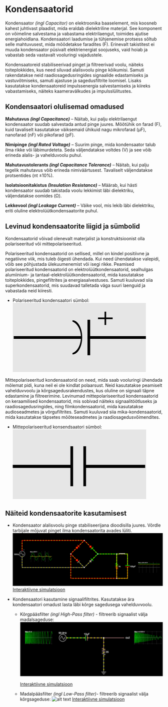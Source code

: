 # Kondensaatorid
Kondensaator *(ingl Capacitor)* on elektroonika baaselement, mis koosneb kahest juhtivast plaadist, mida eraldab dielektriline materjal. See komponent on võimeline salvestama ja vabastama elektrilaengut, toimides ajutise energiahoidlana. Kondensaatori laadumise ja tühjenemise protsess sõltub selle mahtuvusest, mida mõõdetakse faradites (F). Erinevalt takistitest ei muuda kondensaator püsivalt elektrienergiat soojuseks, vaid hoiab ja vabastab seda vastavalt vooluringi vajadustele.

Kondensaatoreid stabiliseerivad pinget ja filtreerivad voolu, näiteks toiteplokkides, kus need siluvad alalisvoolu pinge kõikumisi. Samuti rakendatakse neid raadiosagedusringides signaalide edastamiseks ja vastuvõtmiseks, samuti ajastuse ja sagedusfiltrite loomisel. Lisaks kasutatakse kondensaatoreid impulssenergia salvestamiseks ja kiireks vabastamiseks, näiteks kaameravälkudes ja impulsslülitustes.

## Kondensaatori olulisemad omadused

**Mahutavus *(ingl Capacitance)*** – Näitab, kui palju elektrilaengut kondensaator suudab salvestada antud pinge juures. Mõõtühik on farad (F), kuid tavaliselt kasutatakse väiksemaid ühikuid nagu mikrofarad (µF), nanofarad (nF) või pikofarad (pF).

**Nimipinge *(ingl Rated Voltage)*** – Suurim pinge, mida kondensaator talub ilma rikke või läbimurdeteta. Seda väljendatakse voltdes (V) ja see võib erineda alalis- ja vahelduvoolu puhul.

**Mahutavustolerants *(ingl Capacitance Tolerance)*** – Näitab, kui palju tegelik mahutavus võib erineda nimiväärtusest. Tavaliselt väljendatakse protsentides (nt ±10%).

**Isolatsioonitakistus *(Insulation Resistance)*** – Määrab, kui hästi kondensaator suudab takistada voolu lekkimist läbi dielektriku, väljendatakse oomides (Ω).

**Lekkevool *(ingl Leakage Current)*** – Väike vool, mis lekib läbi dielektriku, eriti oluline elektrolüütkondensaatorite puhul.


## Levinud kondensaatorite liigid ja sümbolid
Kondensaatorid võivad olenevalt materjalist ja konstruktsioonist olla polariseeritud või mittepolariseeritud.

Polariseeritud kondensaatorid on sellised, millel on kindel positiivne ja negatiivne viik, mis tuleb õigesti ühendada. Kui need ühendatakse valepidi, võib see põhjustada ülekuumenemist või isegi rikke. Peamised polariseeritud kondensaatorid on elektrolüütkondensaatorid, sealhulgas alumiinium- ja tantaal-elektrolüütkondensaatorid, mida kasutatakse toiteplokkides, pingefiltrites ja energiasalvestuses. Samuti kuuluvad siia superkondensaatorid, mis suudavad talletada väga suuri laenguid ja vabastada neid kiiresti.

* Polariseeritud kondensaatori sümbol:
    ![alt text](meedia/polariseeritud_kondensaator.png)

Mittepolariseeritud kondensaatorid on need, mida saab vooluringi ühendada mõlemat pidi, kuna neil ei ole kindlat polaarsust. Neid kasutatakse peamiselt vahelduvvoolu ja kõrgsagedusrakendustes, kus oluline on signaali täpne edastamine ja filtreerimine. Levinumad mittepolariseeritud kondensaatorid on keraamilised kondensaatorid, mis sobivad näiteks signaalitöötluseks ja raadiosagedusringides, ning filmkondensaatorid, mida kasutatakse audioseadmetes ja võrgufiltrites. Samuti kuuluvad siia mika-kondensaatorid, mida kasutatakse täpsetes mõõteseadmetes ja raadiosagedusvõimendites.

* Mittepolariseeritud konsendsaatori sümbol:
    ![alt text](meedia/kondensaator.png)

## Näiteid kondensaatorite kasutamisest

* Kondensaator alalisvoolu pinge stabiliseerijana dioodisilla juures. Võrdle tarbijale mõjuvat pinget ilma kondensaatorita avades lüliti.
![alt text](meedia/dioodisild_kondensaator.png)
[Interaktiivne simulatsioon](https://falstad.com/circuit/circuitjs.html?ctz=CQAgjCAMB0l3BWcMBMcUHYMGZIA4UA2ATmIxAUgpABZsKBTAWjDACgA3EJvKlFGt14hCgqhEogUuKLJgI2AEyn5wNQSjx4RGkIoYAzAIYBXADYAXJSu1h1UrVIFS9h05eubtokNkK37FFdjcytlLydBPwDdfRCPAHchKh8In0g2JJ4+Zwj+MUybNQ1VCIyk6OLaYTsCpLRtCJphMrYAJ2rxe2a+R3F4NhpIekJVMGIgnEIpBGn+gH1Rech5odJ57DRl6Bp5lnmUebAV7EHh7k3wTRBiafGgqhWllbXiDa2wFGg8PbAD5Y2bAAxhR7LVQRpHGJYPBSHD4QjSE48NAEERWAgMHgMCg7HMYRByp0HNoEIE+mwAM7E8FkwTgx4gYxmSkMNhAA)

* Kondensaatori kasutamine signaalifiltrites. Kasutatakse ära kondensaatori omadust lasta läbi kõrge sagedusega vahelduvvoolu.

    * Kõrgpääsfilter *(ingl High-Pass filter)* - filtreerib signaalist välja madalsageduse:
    ![alt text](meedia/madalsagedusfilter.png)

        [Interaktiivne simulatsioon](https://falstad.com/circuit/circuitjs.html?ctz=CQAgjCAMB0l3BWEA2aAWB8CcBmSy0AOBBAdkJE0sskoFMBaMMAKAGMQAmNWsZWnr34g0UWPAhhYCDKVIkszMGiwyxcCJBYAnEXHDDBXQhVo4ELAPJ6htBGE4HazlgHMbxikZydnUFmCktNy2XJAUfGZh4PDUMKw8OJRoog4UyKSOYFiOwQD6BHmQeTxYWHkIRdBgeUx5CZBJPuCcEcLZuSIFaEUlkFiEFVWctTUjPTgsABYgSZosQA)
    * Madalpääsfilter *(ingl Low-Pass filter)*- filtreerib signaalist välja kõrgsageduse:
    ![alt text](meedia/kõrgsagedusfilter.png)
        [Interaktiivne simulatsioon](https://falstad.com/circuit/circuitjs.html?ctz=CQAgjCAMB0l3BWEA2aAWB8CcBmSy0AOBBAdkJE0sskoFMBaMMAKAHkQ05xlaEwATD1oiWAc07cBhCl1o4BIqCwBOIAV2GTaYXlHCFSLAMbatc9TM5RY8CDH5hS8QnKwYEaG3HssntDR09RQpdeXUdeGoYVi4cSmlwROQEZHAsIREAfQIsyCyuLCwshDzoMCymLNjIeIVwQS0nNNo0HLb8wsISsshSqoECrJwWAAsQeKERoA)
